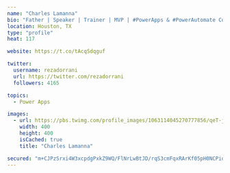 ```yaml
---
name: "Charles Lamanna"
bio: "Father | Speaker | Trainer | MVP | #PowerApps & #PowerAutomate Community Super User | YouTuber Right-pointing triangle http://youtube.com/c/rezadorrani | Learn - Share - Clockwise rightwards and leftwards open circle arrows"
location: Houston, TX
type: "profile"
heat: 117

website: https://t.co/tAcqSdqguf

twitter:
  username: rezadorrani
  url: https://twitter.com/rezadorrani
  followers: 4165

topics:
  - Power Apps

images:
  - url: https://pbs.twimg.com/profile_images/1063114045270777856/qeT-jpWr_400x400.jpg
    width: 400
    height: 400
    isCached: true
    title: "Charles Lamanna"

secured: "m+CJPzSrxi4W3xcpdgPxkZ9WQ/FlNrLwBtJD/rqS3cmFqxRArKf05pH0NCPioFDEOWleuIwCFTm1vUacUdCS1tCJy/OcoUUokQkM9zCUn8Weemm2ftxOfijeS4xnwCav2xC2Ni33uJ06J8LhNTQpZVM2GC0arTx49dycgvqzUST2F0mv/J2Sx7V6NgFpIiUmy/5DaojI0IQVR8SyHL36KcXYea41iUavHTuwEL08zRb7kfjJdAmo1DF9SkMjUSUXajUWNEa23iK+VDnkQH5johu3NTTOJQz4gtynufmJUlvYloqJT3LDq3Gnh5EpC8aKo+0IDQq8oQSz9NUOM16qwz2v1x5rjNZ1NcKtcyin+CIsE+z6gPyMGLl16fnAssIDpkxJIxufcmy05ku5ByzWsUcJfmAnSyj58aI4Gn7WRwU=;/5OY8zG0464uEcroS1mTmQ=="
---
```


